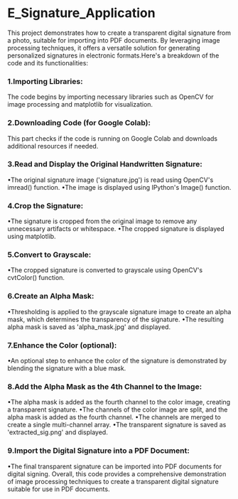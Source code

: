 # E_Signature_Application
This project demonstrates how to create a transparent digital signature from a photo, suitable for importing into PDF documents. By leveraging image processing techniques, it offers a versatile solution for generating personalized signatures in electronic formats.Here's a breakdown of the code and its functionalities:
### 1.Importing Libraries: 
The code begins by importing necessary libraries such as OpenCV for image processing and matplotlib for visualization.
### 2.Downloading Code (for Google Colab): 
This part checks if the code is running on Google Colab and downloads additional resources if needed.
### 3.Read and Display the Original Handwritten Signature:
•The original signature image ('signature.jpg') is read using OpenCV's imread() function.
•The image is displayed using IPython's Image() function.
### 4.Crop the Signature:
•The signature is cropped from the original image to remove any unnecessary artifacts or whitespace.
•The cropped signature is displayed using matplotlib.
### 5.Convert to Grayscale:
•The cropped signature is converted to grayscale using OpenCV's cvtColor() function.
### 6.Create an Alpha Mask:
•Thresholding is applied to the grayscale signature image to create an alpha mask, which determines the transparency of the signature.
•The resulting alpha mask is saved as 'alpha_mask.jpg' and displayed.
### 7.Enhance the Color (optional):
•An optional step to enhance the color of the signature is demonstrated by blending the signature with a blue mask.
### 8.Add the Alpha Mask as the 4th Channel to the Image:
•The alpha mask is added as the fourth channel to the color image, creating a transparent signature.
•The channels of the color image are split, and the alpha mask is added as the fourth channel.
•The channels are merged to create a single multi-channel array.
•The transparent signature is saved as 'extracted_sig.png' and displayed.
### 9.Import the Digital Signature into a PDF Document:
•The final transparent signature can be imported into PDF documents for digital signing.
Overall, this code provides a comprehensive demonstration of image processing techniques to create a transparent digital signature suitable for use in PDF documents.
